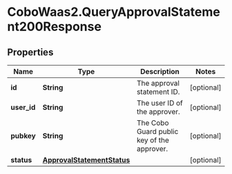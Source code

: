 # CoboWaas2.QueryApprovalStatement200Response

## Properties

Name | Type | Description | Notes
------------ | ------------- | ------------- | -------------
**id** | **String** | The approval statement ID. | [optional] 
**user_id** | **String** | The user ID of the approver. | [optional] 
**pubkey** | **String** | The Cobo Guard public key of the approver. | [optional] 
**status** | [**ApprovalStatementStatus**](ApprovalStatementStatus.md) |  | [optional] 


